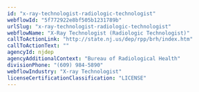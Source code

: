 ```yaml
---
id: "x-ray-technologist-radiologic-technologist"
webflowId: "5f772922e8bf505b1231789b"
urlSlug: "x-ray-technologist-radiologic-technologist"
webflowName: "X-Ray Technologist (Radiologic Technologist)"
callToActionLink: "http://state.nj.us/dep/rpp/brh/index.htm"
callToActionText: ""
agencyId: njdep
agencyAdditionalContext: "Bureau of Radiological Health"
divisionPhone: "(609) 984-5890"
webflowIndustry: "X-ray Technologist"
licenseCertificationClassification: "LICENSE"
---
```

